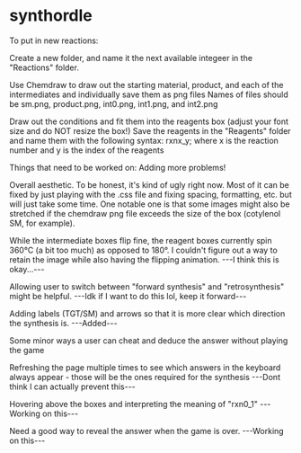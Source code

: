 # synthordle


To put in new reactions:

Create a new folder, and name it the next available integeer in the "Reactions" folder.

Use Chemdraw to draw out the starting material, product, and each of the intermediates and individually save them as png files
    Names of files should be sm.png, product.png, int0.png, int1.png, and int2.png

Draw out the conditions and fit them into the reagents box (adjust your font size and do NOT resize the box!)
Save the reagents in the "Reagents" folder and name them with the following syntax: rxnx_y; where x is the reaction number and y is the index of the reagents


Things that need to be worked on:
Adding more problems!

Overall aesthetic. To be honest, it's kind of ugly right now. Most of it can be fixed by just playing with the .css file and fixing spacing, formatting, etc. but will just take some time. One notable one is that some images might also be stretched if the chemdraw png file exceeds the size of the box (cotylenol SM, for example).

While the intermediate boxes flip fine, the reagent boxes currently spin 360°C (a bit too much) as opposed to 180°. I couldn't figure out a way to retain the image while also having the flipping animation.
---I think this is okay...---



Allowing user to switch between "forward synthesis" and "retrosynthesis" might be helpful. 
---Idk if I want to do this lol, keep it forward---

Adding labels (TGT/SM) and arrows so that it is more clear which direction the synthesis is.
---Added---

Some minor ways a user can cheat and deduce the answer without playing the game


Refreshing the page multiple times to see which answers in the keyboard always appear - those will be the ones required for the synthesis
---Dont think I can actually prevent this---


Hovering above the boxes and interpreting the meaning of "rxn0_1"
---Working on this---


Need a good way to reveal the answer when the game is over.
---Working on this---






